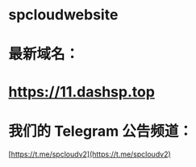# spcloudwebsite

# 最新域名：

# https://11.dashsp.top

# 我们的 Telegram 公告频道：

[https://t.me/spcloudv2](https://t.me/spcloudv2)
